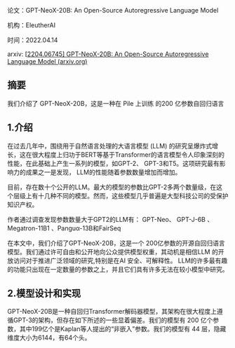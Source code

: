 论文：GPT-NeoX-20B: An Open-Source Autoregressive Language Model

机构：EleutherAI 

时间：2022.04.14

arxiv: [[2204.06745\] GPT-NeoX-20B: An Open-Source Autoregressive Language Model (arxiv.org)](https://arxiv.org/abs/2204.06745)

## 摘要

我们介绍了 GPT-NeoX-20B，这是⼀种在 Pile 上训练 的200 亿参数⾃回归语⾔

## 1.介绍

在过去⼏年中，围绕⽤于⾃然语⾔处理的⼤语⾔模型 (LLM) 的研究呈爆炸式增⻓，这在很⼤程度上归功于BERT等基于Transformer的语⾔模型令⼈印象深刻的性能，在此基础上产生一系列的模型，如GPT-2、 GPT-3和T5。这项研究最有影响⼒的成果之⼀是发现， LLM的性能随着参数数量增加而增加。

目前，存在数⼗个公开的LLM。最⼤的模型的参数⽐GPT-2多两个数量级，在这个层级上有⼗⼏种不同的模型。然⽽，这些模型⼏乎普遍是⼤型科技公司的受保护知识产权。

作者通过调查发现参数数量大于GPT2的LLM有：
GPT-Neo、 GPT-J-6B 、 Megatron-11B1 、Panguα-13B和FairSeq

在本⽂中，我们介绍了GPT-NeoX-20B，这是⼀个 200亿参数的开源⾃回归语⾔模型。我们通过许可⾃由和公开地向公众提供模型权重，其动机是相信LLM 的开放访问对于推进⼴泛领域的研究,特别是在AI 安全、可解释性。 LLM的许多最有趣的功能只出现在⼀定数量的参数之上，并且它们具有许多⽆法在较⼩模型中研究。

## 2.模型设计和实现

GPT-NeoX-20B是一种自回归Transformer解码器模型，其架构在很大程度上遵循GPT-3的架构，但存在如下所述的一些显着偏差。我们的模型有 200 亿个参数，其中199亿个是Kaplan等人提出的“非嵌入”参数。我们的模型有 44 层，隐藏维度大小为6144，有64个头。